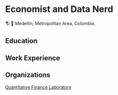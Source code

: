 # Economist and Data Nerd
:earth_americas: :pushpin: Medellin, Metropolitan Area, Colombia.


## Education

## Work Experience

## Organizations
[Quantitative Finance Laboratory](https://github.com/QuantitativeFinanceLab)
